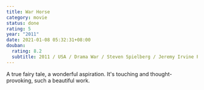 ```yaml
---
title: War Horse
category: movie
status: done
rating: 5
year: "2011"
date: 2021-01-08 05:32:31+08:00
douban:
  rating: 8.2
  subtitle: 2011 / USA / Drama War / Steven Spielberg / Jeremy Irvine Peter Mullan
---
```


A true fairy tale, a wonderful aspiration. It's touching and thought-provoking, such a beautiful work.
